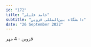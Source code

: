```yaml
---
id: "172"
title: "حامد خلیلی"
subtitle: "دانشگاه بین‌المللی قزوین"
date: "26 September 2022"
---
```


قزوین - 4 مهر 
